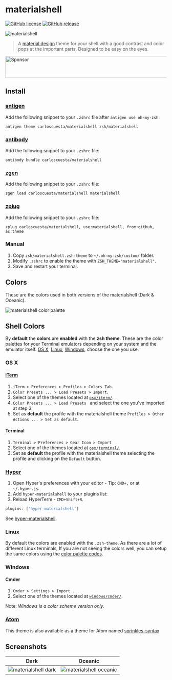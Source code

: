# materialshell

[![GitHub license](https://img.shields.io/github/license/carloscuesta/materialshell.svg?style=flat-square)](https://github.com/carloscuesta/materialshell)
[![GitHub release](https://img.shields.io/github/release/carloscuesta/materialshell.svg?style=flat-square)](https://github.com/carloscuesta/materialshell)

![materialshell](https://cloud.githubusercontent.com/assets/7629661/11194912/348e69f6-8caf-11e5-97ec-876bd6565125.gif)

> A [material design](https://material.google.com/style/color.html) theme for your shell with a good contrast and color pops at the important parts. Designed to be easy on the eyes.

<a target='_blank' rel='nofollow' href='https://app.codesponsor.io/link/NbtLi32wZqEa13D5s5unT5w1/carloscuesta/materialshell'>
  <img alt='Sponsor' width='888' height='68' src='https://app.codesponsor.io/embed/NbtLi32wZqEa13D5s5unT5w1/carloscuesta/materialshell.svg' />
</a>

## Install

### [antigen](http://antigen.sharats.me)

Add the following snippet to your `.zshrc` file after `antigen use oh-my-zsh`:

```
antigen theme carloscuesta/materialshell zsh/materialshell
```

### [antibody](https://github.com/getantibody/antibody)

Add the following snippet to your `.zshrc` file:

```
antibody bundle carloscuesta/materialshell
```

### [zgen](https://github.com/tarjoilija/zgen)

Add the following snippet to your `.zshrc` file:

```
zgen load carloscuesta/materialshell materialshell
```

### [zplug](https://github.com/zplug/zplug)

Add the following snippet to your `.zshrc` file:

```
zplug carloscuesta/materialshell, use:materialshell, from:github, as:theme
```

### Manual

1. Copy ```zsh/materialshell.zsh-theme``` to ```~/.oh-my-zsh/custom/``` folder.
2. Modify ```.zshrc``` to enable the theme with ```ZSH_THEME="materialshell"```.
3. Save and restart your terminal.

## Colors

These are the colors used in both versions of the materialshell (Dark & Oceanic).

![materialshell color palette](https://cloud.githubusercontent.com/assets/7629661/11169947/1337b238-8bc6-11e5-8eaa-37d435b9ecee.png)

## Shell Colors

By **default** the **colors** are **enabled** with the **zsh theme**. These are the color palettes for your Terminal emulators depending on your system and the emulator itself. [OS X](https://github.com/carloscuesta/materialshell#os-x), [Linux](https://github.com/carloscuesta/materialshell#linux), [Windows](https://github.com/carloscuesta/materialshell#windows), choose the one you use.

### OS X

#### [iTerm](https://www.iterm2.com/)

1. ```iTerm > Preferences > Profiles > Colors Tab```.
2. ```Color Presets ... > Load Presets > Import```.
3. Select one of the themes located at [```osx/iterm/```](https://github.com/carloscuesta/materialshell/tree/master/osx/iterm).
4. ```Color Presets ... > Load Presets ``` and select the one you've imported at step 3.
5. Set as **default** the profile with the materialshell theme ```Profiles > Other Actions ... > Set as default```.

#### Terminal

1. ```Terminal > Preferences > Gear Icon > Import```
2. Select one of the themes located at [```osx/terminal/```](https://github.com/carloscuesta/materialshell/tree/master/osx/terminal).
3. Set as **default** the profile with the materialshell theme selecting the profile and clicking on the ```Default``` button.

### [Hyper](https://github.com/carloscuesta/hyper-materialshell)

1. Open Hyper's preferences with your editor - Tip: `CMD+,` or at `~/.hyper.js`.
2. Add `hyper-materialshell` to your plugins list:
3. Reload HyperTerm - `CMD+Shift+R`.

```js
plugins: ['hyper-materialshell']
```

See [hyper-materialshell](https://github.com/carloscuesta/hyper-materialshell).

### Linux

By default the colors are enabled with the ```.zsh-theme```. As there are a lot of different Linux terminals, If you are not seeing the colors well, you can setup the same colors using the [color palette codes](https://github.com/carloscuesta/materialshell/blob/master/colors.md).

### Windows

#### Cmder

1. ```Cmder > Settings > Import ... ```
2. Select one of the themes located at [```windows/cmder/```](https://github.com/carloscuesta/materialshell/tree/master/windows/cmder).

Note: _Windows is a color scheme version only._

### [Atom](https://github.com/carloscuesta/sprinkles-syntax)

This theme is also available as a theme for Atom named [sprinkles-syntax](https://github.com/carloscuesta/sprinkles-syntax)

## Screenshots

| Dark | Oceanic |
|:-:|:-:|
| ![materialshell dark](https://cloud.githubusercontent.com/assets/7629661/24923003/7b2ffa8a-1ef0-11e7-9092-dea1c694f667.png) | ![materialshell oceanic](https://cloud.githubusercontent.com/assets/7629661/24923004/7b4efe9e-1ef0-11e7-8804-ab3090ec1394.png) |
